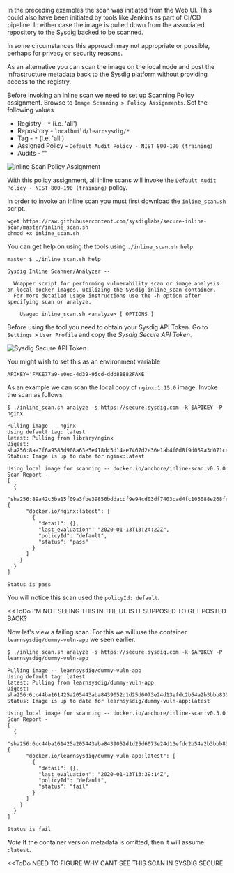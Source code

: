 <!-- Inline scanning https://github.com/sysdiglabs/secure-inline-scan -->

In the preceding examples the scan was initiated from the Web UI. This could also have been initiated by tools like Jenkins as part of CI/CD pipeline. In either case the image is pulled down from the associated repository to the Sysdig backed to be scanned.

In some circumstances this approach may not appropriate or possible, perhaps for privacy or security reasons.

As an alternative you can scan the image on the local node and post the infrastructure metadata back to the Sysdig platform without providing access to the registry.

<!-- There are a few prerequisites in order to be able to scan images locally

 - Sysdig Secure and the ability to connect to the Sysdig installation
 - Docker engine
 - Access to DockerHub
 - Bash -->

Before invoking an inline scan we need to set up Scanning Policy assignment. Browse to `Image Scanning > Policy Assignments`. Set the following values

 - Registry - `*` (i.e. 'all')
 - Repository - `localbuild/learnsysdig/*`
 - Tag - `*` (i.e. 'all')
 - Assigned Policy - `Default Audit Policy - NIST 800-190 (training)`
 - Audits - ""

![Inline Scan Policy Assignment](secure-image-scanning-policies-and-assignments/assets/Inline01.png)

With this policy assignment, all inline scans will invoke the `Default Audit Policy - NIST 800-190 (training)` policy.

In order to invoke an inline scan you must first download the `inline_scan.sh` script.

```
wget https://raw.githubusercontent.com/sysdiglabs/secure-inline-scan/master/inline_scan.sh
chmod +x inline_scan.sh
```

You can get help on using the tools using `./inline_scan.sh help`

```
master $ ./inline_scan.sh help

Sysdig Inline Scanner/Analyzer --

  Wrapper script for performing vulnerability scan or image analysis on local docker images, utilizing the Sysdig inline_scan container.
  For more detailed usage instructions use the -h option after specifying scan or analyze.

    Usage: inline_scan.sh <analyze> [ OPTIONS ]
```

Before using the tool you need to obtain your Sysdig API Token.  Go to `Settings` > `User Profile` and copy the *Sysdig Secure API Token*.

![Sysdig Secure API Token](secure-image-scanning-policies-and-assignments/assets/sysdig_api_token.png)

You might wish to set this as an environment variable

```
APIKEY='FAKE77a9-e0ed-4d39-95cd-ddd88882FAKE'
```

As an example we can scan the local copy of `nginx:1.15.0` image.  Invoke the scan as follows

```
$ ./inline_scan.sh analyze -s https://secure.sysdig.com -k $APIKEY -P nginx

Pulling image -- nginx
Using default tag: latest
latest: Pulling from library/nginx
Digest: sha256:8aa7f6a9585d908a63e5e418dc5d14ae7467d2e36e1ab4f0d8f9d059a3d071ce
Status: Image is up to date for nginx:latest

Using local image for scanning -- docker.io/anchore/inline-scan:v0.5.0
Scan Report -
[
  {
    "sha256:89a42c3ba15f09a3fbe39856bddacdf9e94cd03df7403cad4fc105088e268fc9": {
      "docker.io/nginx:latest": [
        {
          "detail": {},
          "last_evaluation": "2020-01-13T13:24:22Z",
          "policyId": "default",
          "status": "pass"
        }
      ]
    }
  }
]

Status is pass
```

You will notice this scan used the `policyId: default`.

<<ToDo I'M NOT SEEING THIS IN THE UI. IS IT SUPPOSED TO GET POSTED BACK?

Now let's view a failing scan. For this we will use the container `learnsysdig/dummy-vuln-app` we seen earlier.

<!-- ```
docker pull learnsysdig/dummy-vuln-app
Using default tag: latest
latest: Pulling from learnsysdig/dummy-vuln-app
092586df9206: Pull complete
aafadb0ad2ef: Pull complete
a1ebd97ab158: Pull complete
11971e5302ab: Pull complete
Digest: sha256:6cc44ba161425a205443aba8439052d1d25d6073e24d13efdc2b54a2b3bbb835
Status: Downloaded newer image for learnsysdig/dummy-vuln-app:latest
```

Once downloaded, invoke the scan -->

```
$ ./inline_scan.sh analyze -s https://secure.sysdig.com -k $APIKEY -P learnsysdig/dummy-vuln-app

Pulling image -- learnsysdig/dummy-vuln-app
Using default tag: latest
latest: Pulling from learnsysdig/dummy-vuln-app
Digest: sha256:6cc44ba161425a205443aba8439052d1d25d6073e24d13efdc2b54a2b3bbb835
Status: Image is up to date for learnsysdig/dummy-vuln-app:latest

Using local image for scanning -- docker.io/anchore/inline-scan:v0.5.0
Scan Report -
[
  {
    "sha256:6cc44ba161425a205443aba8439052d1d25d6073e24d13efdc2b54a2b3bbb835": {
      "docker.io/learnsysdig/dummy-vuln-app:latest": [
        {
          "detail": {},
          "last_evaluation": "2020-01-13T13:39:14Z",
          "policyId": "default",
          "status": "fail"
        }
      ]
    }
  }
]

Status is fail
```

*Note* If the container version metadata is omitted, then it will assume `:latest`.


<<ToDo NEED TO FIGURE WHY CANT SEE THIS SCAN IN SYSDIG SECURE

<!-- ____
<<>>
In order to run inline scans you must use the Sysdig CLI.

<< Cant get inline scanning working
https://docs.sysdig.com/en/sysdig-cli-for-sysdig-monitor-and-secure.html


inline_scan.sh analyze -s <SYSDIG_REMOTE_URL> -k <API Token> [ OPTIONS ] <FULL_IMAGE_TAG>

https://docs.sysdig.com/en/image-scanning.html -->
